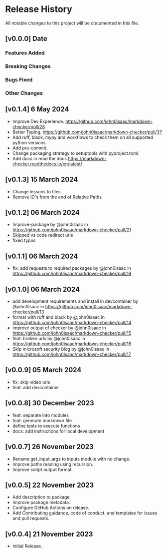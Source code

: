 # Release History

All notable changes to this project will be documented in this file.

## [v0.0.0] Date

### Features Added

### Breaking Changes

### Bugs Fixed

### Other Changes

## [v0.1.4] 6 May 2024
- Improve Dev Experience. https://github.com/john0isaac/markdown-checker/pull/28
- Better Typing. https://github.com/john0isaac/markdown-checker/pull/37
- Add ruff, black, mypy and workflows to check them on all supported python versions.
- Add pre-commit.
- Change packaging strategy to setuptools with pyproject.toml.
- Add docs in read the docs https://markdown-checker.readthedocs.io/en/latest/

## [v0.1.3] 15 March 2024
* Change lessons to files
* Remove ID's from the end of Relative Paths

## [v0.1.2] 06 March 2024
* Improve-package by @john0isaac in https://github.com/john0isaac/markdown-checker/pull/21
* Skipped vs code redirect urls
* fixed typos

## [v0.1.1] 06 March 2024
* fix: add requests to required packages by @john0isaac in https://github.com/john0isaac/markdown-checker/pull/19

## [v0.1.0] 06 March 2024
* add development requirements and install in devcontainer by @john0isaac in https://github.com/john0isaac/markdown-checker/pull/13
* format with ruff and black by @john0isaac in https://github.com/john0isaac/markdown-checker/pull/14
* improve output of checker by @john0isaac in https://github.com/john0isaac/markdown-checker/pull/15
* feat: broken urls by @john0isaac in https://github.com/john0isaac/markdown-checker/pull/16
* Skip microsoft security blog by @john0isaac in https://github.com/john0isaac/markdown-checker/pull/17

## [v0.0.9] 05 March 2024

- fix: skip video urls
- feat: add devcontainer

## [v0.0.8] 30 December 2023

- feat: separate into modules
- feat: generate markdown file
- define tests to execute functions
- docs: add instructions for local development


## [v0.0.7] 26 November 2023

- Rename get_input_args to inputs module with no change.
- Improve paths reading using recursion.
- Improve script output format.

## [v0.0.5] 22 November 2023

- Add description to package.
- Improve package metadata.
- Configure GitHub Actions on release.
- Add Contributing guidance, code of conduct, and templates for issues and pull requests.

## [v0.0.4] 21 November 2023

- Initial Release.
